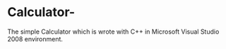 Calculator-
===========

The simple Calculator which is wrote with C++ in Microsoft Visual Studio 2008 environment.

